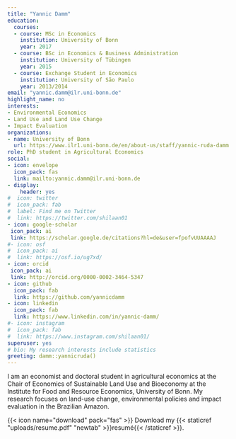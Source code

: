 ```yaml
---
title: "Yannic Damm"
education:
  courses:
  - course: MSc in Economics
    institution: University of Bonn
    year: 2017
  - course: BSc in Economics & Business Administration
    institution: University of Tübingen
    year: 2015
  - course: Exchange Student in Economics
    institution: University of São Paulo
    year: 2013/2014
email: "yannic.damm@ilr.uni-bonn.de"
highlight_name: no
interests:
- Environmental Economics
- Land Use and Land Use Change
- Impact Evaluation
organizations:
- name: University of Bonn
  url: https://www.ilr1.uni-bonn.de/en/about-us/staff/yannic-ruda-damm
role: PhD student in Agricultural Economics
social:
- icon: envelope
  icon_pack: fas
  link: mailto:yannic.damm@ilr.uni-bonn.de
- display:
    header: yes
#  icon: twitter
#  icon_pack: fab
#  label: Find me on Twitter
#  link: https://twitter.com/shilaan01
- icon: google-scholar
 icon_pack: ai
 link: https://scholar.google.de/citations?hl=de&user=fpofvUUAAAAJ
#- icon: osf
#  icon_pack: ai
#  link: https://osf.io/ug7xd/ 
- icon: orcid
 icon_pack: ai
 link: http://orcid.org/0000-0002-3464-5347
- icon: github
  icon_pack: fab
  link: https://github.com/yannicdamm
- icon: linkedin
  icon_pack: fab
  link: https://www.linkedin.com/in/yannic-damm/
#- icon: instagram
#  icon_pack: fab
#  link: https://www.instagram.com/shilaan01/ 
superuser: yes
# bio: My research interests include statistics
greeting: damm::yannicruda()
---
```


I am an economist and doctoral student in agricultural economics at the Chair of Economics of Sustainable Land Use and Bioeconomy at the Institute for Food and Resource Economics, University of Bonn. My research focuses on land-use change, environmental policies and impact evaluation in the Brazilian Amazon. 

{{< icon name="download" pack="fas" >}} Download my {{< staticref "uploads/resume.pdf" "newtab" >}}resumé{{< /staticref >}}.
